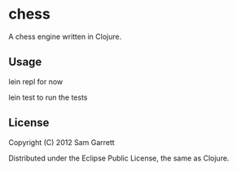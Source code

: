 # chess
A chess engine written in Clojure.

## Usage

lein repl for now

lein test to run the tests

## License

Copyright (C) 2012 Sam Garrett

Distributed under the Eclipse Public License, the same as Clojure.
